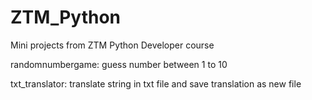 # ZTM_Python
Mini projects from ZTM Python Developer course


randomnumbergame: guess number between 1 to 10

txt_translator: translate string in txt file and save translation as new file
